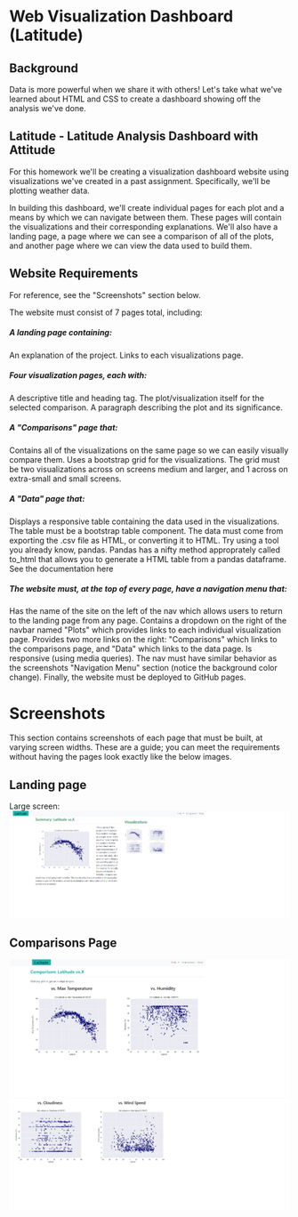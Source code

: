 # Web Visualization Dashboard (Latitude)
## Background
Data is more powerful when we share it with others! Let's take what we've learned about HTML and CSS to create a dashboard showing off the analysis we've done.

## Latitude - Latitude Analysis Dashboard with Attitude
For this homework we'll be creating a visualization dashboard website using visualizations we've created in a past assignment. Specifically, we'll be plotting weather data.

In building this dashboard, we'll create individual pages for each plot and a means by which we can navigate between them. These pages will contain the visualizations and their corresponding explanations. We'll also have a landing page, a page where we can see a comparison of all of the plots, and another page where we can view the data used to build them.

## Website Requirements
For reference, see the "Screenshots" section below.

The website must consist of 7 pages total, including:

##### A landing page containing:
  An explanation of the project.
  Links to each visualizations page.
##### Four visualization pages, each with:
  A descriptive title and heading tag.
  The plot/visualization itself for the selected comparison.
  A paragraph describing the plot and its significance.
##### A "Comparisons" page that:
  Contains all of the visualizations on the same page so we can easily visually compare them.
  Uses a bootstrap grid for the visualizations.
  The grid must be two visualizations across on screens medium and larger, and 1 across on extra-small and small screens.
##### A "Data" page that:
  Displays a responsive table containing the data used in the visualizations.
  The table must be a bootstrap table component.
  The data must come from exporting the .csv file as HTML, or converting it to HTML. Try using a tool you already know, pandas. Pandas has a nifty method approprately called     to_html that allows you to generate a HTML table from a pandas dataframe. See the documentation here
##### The website must, at the top of every page, have a navigation menu that:

  Has the name of the site on the left of the nav which allows users to return to the landing page from any page.
  Contains a dropdown on the right of the navbar named "Plots" which provides links to each individual visualization page.
  Provides two more links on the right: "Comparisons" which links to the comparisons page, and "Data" which links to the data page.
  Is responsive (using media queries). The nav must have similar behavior as the screenshots "Navigation Menu" section (notice the background color change).
  Finally, the website must be deployed to GitHub pages.

# Screenshots
This section contains screenshots of each page that must be built, at varying screen widths. These are a guide; you can meet the requirements without having the pages look exactly like the below images.

## Landing page
Large screen:
![web](web1.png)
## Comparisons Page
![web](web2.png)
![web](web3.png)

